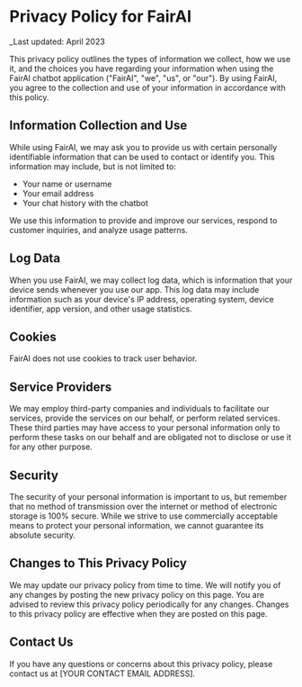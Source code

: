 # Privacy Policy for FairAI

_Last updated: April 2023

This privacy policy outlines the types of information we collect, how we use it, and the choices you have regarding your information when using the FairAI chatbot application ("FairAI", "we", "us", or "our"). By using FairAI, you agree to the collection and use of your information in accordance with this policy.

## Information Collection and Use

While using FairAI, we may ask you to provide us with certain personally identifiable information that can be used to contact or identify you. This information may include, but is not limited to:

- Your name or username
- Your email address
- Your chat history with the chatbot

We use this information to provide and improve our services, respond to customer inquiries, and analyze usage patterns.

## Log Data

When you use FairAI, we may collect log data, which is information that your device sends whenever you use our app. This log data may include information such as your device's IP address, operating system, device identifier, app version, and other usage statistics.

## Cookies

FairAI does not use cookies to track user behavior.

## Service Providers

We may employ third-party companies and individuals to facilitate our services, provide the services on our behalf, or perform related services. These third parties may have access to your personal information only to perform these tasks on our behalf and are obligated not to disclose or use it for any other purpose.

## Security

The security of your personal information is important to us, but remember that no method of transmission over the internet or method of electronic storage is 100% secure. While we strive to use commercially acceptable means to protect your personal information, we cannot guarantee its absolute security.

## Changes to This Privacy Policy

We may update our privacy policy from time to time. We will notify you of any changes by posting the new privacy policy on this page. You are advised to review this privacy policy periodically for any changes. Changes to this privacy policy are effective when they are posted on this page.

## Contact Us

If you have any questions or concerns about this privacy policy, please contact us at [YOUR CONTACT EMAIL ADDRESS].
